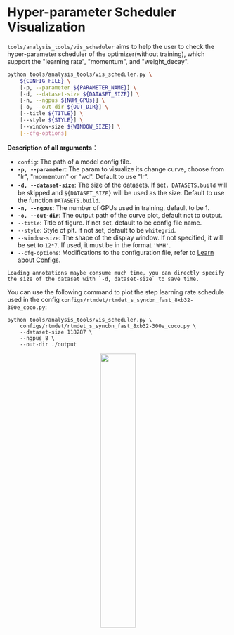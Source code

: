 # Hyper-parameter Scheduler Visualization

`tools/analysis_tools/vis_scheduler` aims to help the user to check the hyper-parameter scheduler of the optimizer(without training), which support the "learning rate", "momentum", and "weight_decay".

```bash
python tools/analysis_tools/vis_scheduler.py \
    ${CONFIG_FILE} \
    [-p, --parameter ${PARAMETER_NAME}] \
    [-d, --dataset-size ${DATASET_SIZE}] \
    [-n, --ngpus ${NUM_GPUs}] \
    [-o, --out-dir ${OUT_DIR}] \
    [--title ${TITLE}] \
    [--style ${STYLE}] \
    [--window-size ${WINDOW_SIZE}] \
    [--cfg-options]
```

**Description of all arguments**：

- `config`: The path of a model config file.
- **`-p, --parameter`**: The param to visualize its change curve, choose from "lr", "momentum" or "wd". Default to use "lr".
- **`-d, --dataset-size`**: The size of the datasets. If set，`DATASETS.build` will be skipped and `${DATASET_SIZE}` will be used as the size. Default to use the function `DATASETS.build`.
- **`-n, --ngpus`**: The number of GPUs used in training, default to be 1.
- **`-o, --out-dir`**: The output path of the curve plot, default not to output.
- `--title`: Title of figure. If not set, default to be config file name.
- `--style`: Style of plt. If not set, default to be `whitegrid`.
- `--window-size`: The shape of the display window. If not specified, it will be set to `12*7`. If used, it must be in the format `'W*H'`.
- `--cfg-options`: Modifications to the configuration file, refer to [Learn about Configs](../tutorials/config.md).

```{note}
Loading annotations maybe consume much time, you can directly specify the size of the dataset with `-d, dataset-size` to save time.
```

You can use the following command to plot the step learning rate schedule used in the config `configs/rtmdet/rtmdet_s_syncbn_fast_8xb32-300e_coco.py`:

```shell
python tools/analysis_tools/vis_scheduler.py \
    configs/rtmdet/rtmdet_s_syncbn_fast_8xb32-300e_coco.py \
    --dataset-size 118287 \
    --ngpus 8 \
    --out-dir ./output
```

<div align=center><img src="https://user-images.githubusercontent.com/27466624/213091635-d322d2b3-6e28-4755-b871-ef0a89a67a6b.jpg" style=" width: auto; height: 40%; "></div>
